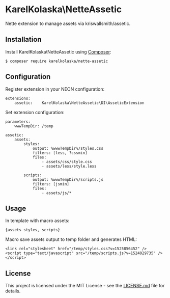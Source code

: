 # KarelKolaska\NetteAssetic

Nette extension to manage assets via kriswallsmith/assetic. 

## Installation

Install KarelKolaska\NetteAssetic using [Composer](https://getcomposer.org/):

```
$ composer require karelkolaska/nette-assetic
```

## Configuration

Register extension in your NEON configuration:

```
extensions:
  	assetic:	KarelKolaska\NetteAssetic\DI\AsseticExtension
```

Set extension configuration:

```
parameters:
	wwwTempDir: /temp

assetic:
	assets:
		styles:
			output: %wwwTempDir%/styles.css
			filters: [less, ?cssmin]
			files:
				- assets/css/style.css
				- assets/less/style.less

		scripts:
			output: %wwwTempDir%/scripts.js
			filters: [jsmin]
			files:
				- assets/js/*
```

## Usage

In template with macro assets:

```
{assets styles, scripts}
```

Macro save assets output to temp folder and generates HTML:

```
<link rel="stylesheet" href="/temp/styles.css?v=1525856452" />
<script type="text/javascript" src="/temp/scripts.js?v=1524029735" /></script>
```

## License

This project is licensed under the MIT License - see the [LICENSE.md](https://github.com/karelkolaska/nette-thumb/blob/master/LICENSE) file for details.

